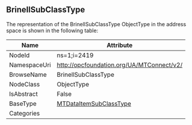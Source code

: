 <!-- objecttype -->
## BrinellSubClassType
  
<!-- end of text -->
The representation of the BrinellSubClassType ObjectType in the address space is shown in the following table:  

|Name|Attribute|
|---|---|
|NodeId|ns=1;i=2419|
|NamespaceUri|http://opcfoundation.org/UA/MTConnect/v2/|
|BrowseName|BrinellSubClassType|
|NodeClass|ObjectType|
|IsAbstract|False|
|BaseType|[MTDataItemSubClassType](../../ObjectTypes/MTDataItemSubClassType/readme.md)|
|Categories||

